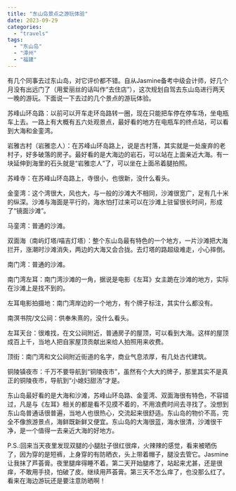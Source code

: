 ```yaml
---
title: "东山岛景点之游玩体验"
date: 2023-09-29
categories: 
  - "travels"
tags: 
  - "东山岛"
  - "漳州"
  - "福建"
---
```


有几个同事去过东山岛，对它评价都不错。自从Jasmine备考中级会计师，好几个月没有出远门了（用爱丽丝的话叫作“去住店”），这次规划自驾去东山岛进行两天一晚的游玩。下面说一下去过的几个景点的游玩体验。

苏峰山环岛路：以前可以开车走环岛路转一圈，现在只能把车停在停车场，坐电瓶车上去。一路上有大概有五六处观景点，最好看的地方在电瓶车的终点站，可以看到大海和金銮湾。

岩雅古村（岩雅恋人）：在苏峰山环岛路上，说是古村落，其实就是一处废弃的老村子，好多破落的房子。最好看的是大海边的岩石，可以站在上面亲近大海。有一块延伸到海里的石头就是“岩雅恋人”了，可以坐在上面吊着腿拍照。

苏峰寺：在苏峰山环岛路上，寺很小，也很新，没什么看头。

金銮湾：这个湾很大，风也大，与一般的沙滩大不相同，沙滩很宽广，足有几十米的纵深。沙滩与海面是平行的，海水怕打过来可以在沙滩上驻留很长时间，形成了“镜面沙滩”。

马銮湾：普通的沙滩。

双面海（南屿灯塔/喵吉灯塔）：整个东山岛最有特色的一个地方，一片沙滩把大海拦开，涨潮时沙滩消失，两边的大海又会合拢。去灯塔的路超级难走，小心摔倒。

南门湾：普通的沙滩。

南门湾左耳：南门湾沙滩的一角，据说是电影《左耳》女主跪在沙滩的地方，实际在沙滩上是找不到的。

左耳电影拍摄地：南门湾岸边的一个地方，有个牌子标注，其实什么都没有。

南溟书院/文公祠：供奉朱熹的，没什么看头。

左耳天台：很难找，在文公祠附近，普通房子的屋顶，可以看到大海。这样的屋顶成百上千，当地人把自家屋顶贡献出来给人拍照用来收费。

顶街：南门湾和文公祠附近街道的名字，商业气息浓厚，有几处古代建筑。

铜陵镇夜市：千万不要导航到“铜陵夜市”，虽然有个大大的牌子，那里其实不是真正的铜陵夜市，导航到“小媳妇甜汤”才是。

东山岛最好看的是大海和沙滩，苏峰山环岛路、金銮湾、双面海很有特色，不容错过，凡是与《左耳》相关的都是看不见摸不着的，不用浪费时间去寻找了。没想到东山岛普通话很普遍，当地人也很热心，交流起来很舒适。东山岛的物价不高，完全不像旅游景点，海鲜既新鲜又便宜。东山岛的大海很蓝，海水很清，沙滩很干净，是一个值得一去亲近大海的好地方。

P.S.:回来当天夜里发现双腿的小腿肚子很红很痒，火辣辣的感觉，看来被晒伤了，因为穿的是短裤，上身穿的有防晒衣，头上带着帽子，腿没去管它。Jasmine让我抹了芦荟膏。夜里腿痒得睡不着。第二天开始腿疼了，站起来尤甚，还是很痒，不敢用手挠，怕破了皮。继续用芦荟膏。第三天不怎么痒了，也没那么红了。看来在海边游玩还是要注意防晒啊！
